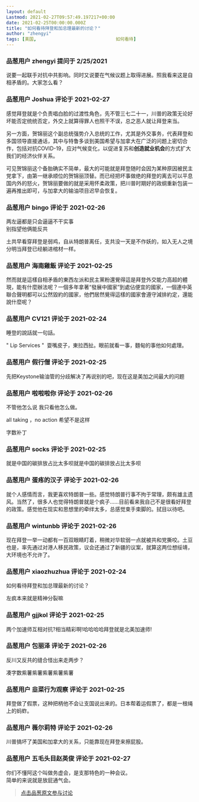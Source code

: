 ```yaml
---
layout: default
Lastmod: 2021-02-27T09:57:49.197217+00:00
date: 2021-02-25T00:00:00.000Z
title: "如何看待拜登和加总理最新的讨论？"
author: "zhengyi"
tags: [美国,								如何看待]
---
```



### 品葱用户 **zhengyi** 提问于 2/25/2021
    
说要一起联手对抗中共影响。同时又说要在气候议题上取得进展。照我看来这是自相矛盾的。大家怎么看？
    
                

### 品葱用户 **Joshua** 评论于 2021-02-27
        
感觉拜登就是个负责唱白脸的过渡性角色，先不管三七二十一，川普的政策无论好坏能否定统统否定，外交上就算得罪人也照干不误，总之恶人就让拜登来当。  
  
另一方面，贺锦丽这个副总统强势介入总统的工作，尤其是外交事务，代表拜登和多国领导直接通话，其中与特鲁多谈到美国希望与加拿大在广泛的问题上密切合作，包括对抗COVID-19，应对气候变化，以促进复苏和**创造就业机会**的方式扩大我们的经济伙伴关系。  
  
可见贺锦丽这个备胎确实不简单，最大的可能就是拜登随时会因为某种原因被民主党拿下，由第一继承顺位的贺锦丽顶替。而已经把坏事做绝的拜登的离去可以平息国内外的怒火，贺锦丽要做的就是采用怀柔政策，把川普时期好的政纲重新包装一遍再推出即可，与加拿大的输油项目迟早会恢复。
        
                

### 品葱用户 **bingo** 评论于 2021-02-26
        
两左逼都是只会逼逼不干实事  
别指望他俩能反共  
  
土共早看穿拜登是弱鸡，自从特朗普离任，支共没一天是不作妖的，如入无人之境分明当拜登已经躺进棺材一样。
        
                

### 品葱用户 **海南雞飯** 评论于 2021-02-25
        
然而就是這樣自相矛盾的東西左派和民主黨粉還覺得這是拜登外交能力高超的體現，能有什麼辦法呢？一個多年拿著“發展中國家”到處佔便宜的國家，一個連中英聯合聲明都可以公然毀約的國家，他們居然覺得這樣的國家會遵守減排約定，還能說什麼呢？
        
                

### 品葱用户 **CV121** 评论于 2021-02-24
        
睡登的說話就一句話。  
  
" Lip Services "  耍嘴皮子，東拉西扯。眼前就看一事，麵甸的事他如何處理。
        
                

### 品葱用户 **假行僧** 评论于 2021-02-25
        
先把Keystone输油管的分歧解决了再说别的吧，现在这是美加之间最大的问题
        
                

### 品葱用户 **啦啦啦你** 评论于 2021-02-26
        
不管他怎么说 我只看他怎么做。  
  
all taking ，no action 希望不是这样  
  
字数补丁
        
                

### 品葱用户 **socks** 评论于 2021-02-25
        
就是中国的碳排放占比太多呗就是中国的碳排放占比太多呗
        
                

### 品葱用户 **蛋疼的汉子** 评论于 2021-02-26
        
就个人感情而言，我更喜欢特朗普一些。感觉特朗普行事不拘于常理，颇有雄主遗风。当然了，很多人也觉得特朗普就是个疯子……目前看来我自己不是很看好拜登的政策。感觉他在现实和思想里的牵绊太多，总感觉束手束脚的。拭目以待吧。
        
                

### 品葱用户 **wintunbb** 评论于 2021-02-26
        
现在拜登一举一动都有一百双眼睛盯着，稍微对华软弱一点就被共和党撕咬。土豆也是，率先通过对港人移民政策，议会还通过了新疆的议案，就算这两位想绥靖，大环境也不允许了。
        
                

### 品葱用户 **xiaozhuzhua** 评论于 2021-02-24
        
如何看待拜登和加总理最新的讨论？  
  
左疯本来就是精神分裂嘛
        
                

### 品葱用户 **gjjkol** 评论于 2021-02-25
        
两个加速师互相对抗?相当精彩啊!哈哈哈哈拜登就是北美加速师!
        
                

### 品葱用户 **包丽泽** 评论于 2021-02-26
        
反川又反共的缝合怪出来走两步？  
  
凑字数紫薯紫薯紫薯紫薯紫薯
        
                

### 品葱用户 **韭菜行为观察** 评论于 2021-02-25
        
拜登做了假票，这种把柄他不会让支国说出来的。日本帮着运假票了，都是一根绳上的蚂蚱。
        
                

### 品葱用户 **薇尔莉特** 评论于 2021-02-26
        
川普搞坏了美国和加拿大的关系，只能靠现在拜登来擦屁股。
        
                

### 品葱用户 **五毛头目赵英俊** 评论于 2021-02-27
        
你们不懂阿这个叫做务虚会，是支那特色的一种会议。  
简单的来说就是放屁通气会。
        
                





> [点击品葱原文参与讨论](https://pincong.rocks/question/36628)

